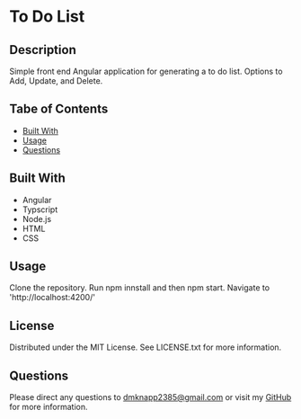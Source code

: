 # To Do List

## Description

Simple front end Angular application for generating a to do list. Options to Add, Update, and Delete.

## Tabe of Contents

- [Built With](#built-with)
- [Usage](#usage)
- [Questions](#questions)

## Built With

- Angular
- Typscript
- Node.js
- HTML
- CSS

## Usage

Clone the repository. Run npm innstall and then npm start. Navigate to 'http://localhost:4200/'

## License

Distributed under the MIT License. See LICENSE.txt for more information.

## Questions

Please direct any questions to dmknapp2385@gmail.com or visit my [GitHub](https://github.com/dmknapp2385) for more information.
